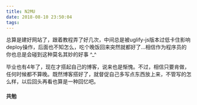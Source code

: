 ```yaml
---
title: N2MU
date: 2018-08-10 23:50:04
tags:
---
```


总算是建好网站了，跟着教程弄了好几次，中间总是被uglify-js版本过低卡住影响deploy操作，后面也不知怎么，吃个晚饭回来突然就都好了...相信作为程序员的你也总是会碰到这种莫名其妙的好事 ^_^  

毕业也有4年了，现在才搭起自己的博客，说来也是惭愧。不过，相信只要肯做，任何时候都不算晚。既然博客搭好了，就督促自己多写点东西放上来，不管写的怎么样，以后回头再看也算是一种回忆吧。

#### 共勉
